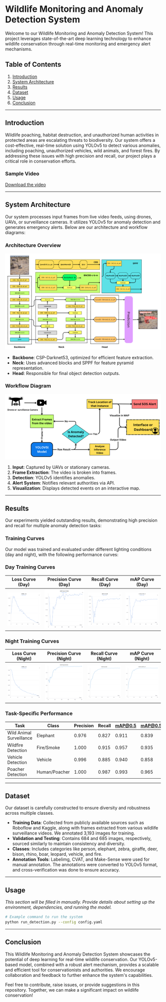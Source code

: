 # Wildlife Monitoring and Anomaly Detection System

Welcome to our Wildlife Monitoring and Anomaly Detection System! This project leverages state-of-the-art deep learning technology to enhance wildlife conservation through real-time monitoring and emergency alert mechanisms.

## Table of Contents

1. [Introduction](#introduction)
2. [System Architecture](#system-architecture)
3. [Results](#results)
4. [Dataset](#dataset)
5. [Usage](#usage)
6. [Conclusion](#conclusion)

---

## Introduction

Wildlife poaching, habitat destruction, and unauthorized human activities in protected areas are escalating threats to biodiversity. Our system offers a cost-effective, real-time solution using YOLOv5 to detect various anomalies, including poaching, unauthorized vehicles, wild animals, and forest fires. By addressing these issues with high precision and recall, our project plays a critical role in conservation efforts.

### Sample Video
[Download the video](./assets/poacher.mkv)

---

## System Architecture

Our system processes input frames from live video feeds, using drones, UAVs, or surveillance cameras. It utilizes YOLOv5 for anomaly detection and generates emergency alerts. Below are our architecture and workflow diagrams:

### Architecture Overview
![Architecture Diagram](./assets/YOLOV5l%20Architecture.png)  

- **Backbone**: CSP-Darknet53, optimized for efficient feature extraction.
- **Neck**: Uses advanced blocks and SPPF for feature pyramid representation.
- **Head**: Responsible for final object detection outputs.

### Workflow Diagram
![Workflow Diagram](./assets/Workflow-yolov5l.png)  

1. **Input**: Captured by UAVs or stationary cameras.
2. **Frame Extraction**: The video is broken into frames.
3. **Detection**: YOLOv5 identifies anomalies.
4. **Alert System**: Notifies relevant authorities via API.
5. **Visualization**: Displays detected events on an interactive map.

---

## Results

Our experiments yielded outstanding results, demonstrating high precision and recall for multiple anomaly detection tasks:

### Training Curves

Our model was trained and evaluated under different lighting conditions (day and night), with the following performance curves:

### Day Training Curves
| Loss Curve (Day) | Precision Curve (Day) | Recall Curve (Day) | mAP Curve (Day) |
|:----------------:|:---------------------:|:------------------:|:---------------:|
| ![Loss Curve (Day)](./assets/day-valbox.png) | ![Precision Curve (Day)](./assets/day-pr.png) | ![Recall Curve (Day)](./assets/day-recall.png) | ![mAP Curve (Day)](./assets/day-map05.png) |

### Night Training Curves
| Loss Curve (Night) | Precision Curve (Night) | Recall Curve (Night) | mAP Curve (Night) |
|:------------------:|:-----------------------:|:--------------------:|:-----------------:|
| ![Loss Curve (Night)](./assets/night-val-boxloss.png) | ![Precision Curve (Night)](./assets/metrics_precision.png) | ![Recall Curve (Night)](./assets/metrics_recall.png) | ![mAP Curve (Night)](./assets/metrics_mAP_0.5.png) |


### Task-Specific Performance
| Task                     | Class         | Precision | Recall | mAP@0.5 | mAP@0.5:0.9 |
|-------------------------- |-------------- |-----------|--------|---------|-------------|
| Wild Animal Surveillance  | Elephant      | 0.976     | 0.827  | 0.911   | 0.839       |
| Wildfire Detection        | Fire/Smoke    | 1.000     | 0.915  | 0.957   | 0.935       |
| Vehicle Detection         | Vehicle       | 0.996     | 0.885  | 0.940   | 0.858       |
| Poacher Detection         | Human/Poacher | 1.000     | 0.987  | 0.993   | 0.965       |

---

## Dataset

Our dataset is carefully constructed to ensure diversity and robustness across multiple classes.

- **Training Data**: Collected from publicly available sources such as Roboflow and Kaggle, along with frames extracted from various wildlife surveillance videos. We annotated 3,193 images for training.
- **Validation and Testing**: Contains 684 and 685 images, respectively, sourced similarly to maintain consistency and diversity.
- **Classes**: Includes categories like person, elephant, zebra, giraffe, deer, bison, rhino, boar, leopard, vehicle, and fire.
- **Annotation Tools**: Labelimg, CVAT, and Make-Sense were used for manual annotation. The annotations were converted to YOLOv5 format, and cross-verification was done to ensure accuracy.

---

## Usage

*This section will be filled in manually. Provide details about setting up the environment, dependencies, and running the model.*

```bash
# Example command to run the system
python run_detection.py --config config.yaml
```

---


## Conclusion

This Wildlife Monitoring and Anomaly Detection System showcases the potential of deep learning for real-time wildlife conservation. Our YOLOv5-based model, combined with a robust alert mechanism, provides a scalable and efficient tool for conservationists and authorities. We encourage collaboration and feedback to further enhance the system's capabilities.

Feel free to contribute, raise issues, or provide suggestions in this repository. Together, we can make a significant impact on wildlife conservation!

